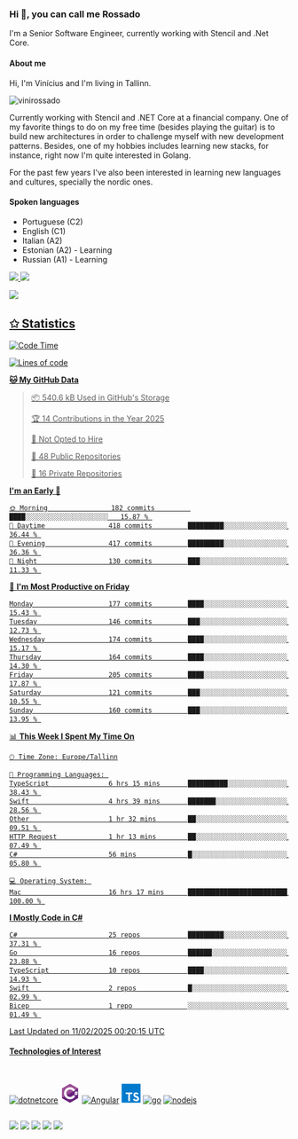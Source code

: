 ### Hi 👋, you can call me Rossado
I'm a Senior Software Engineer, currently working with Stencil and .Net Core.

#### About me
Hi, I'm Vinícius and I'm living in Tallinn.

<p align="left"> <img src="https://komarev.com/ghpvc/?username=vinirossado&label=Profile%20views&color=0e75b6&style=flat" alt="vinirossado" /> </p>

Currently working with Stencil and .NET Core at a financial company. One of my favorite things to do on my free time (besides playing the guitar) is to build new architectures in order to challenge myself with new development patterns. Besides, one of my hobbies includes learning new stacks, for instance, right now I'm quite interested in Golang.

For the past few years I've also been interested in learning new languages and cultures, specially the nordic ones.

#### Spoken languages
- Portuguese (C2)
- English (C1)
- Italian (A2)
- Estonian (A2) - Learning
- Russian (A1) - Learning

 <div>
  <a href="https://github.com/Vinirossado">
  <img height="180em" src="https://github-readme-stats.vercel.app/api?username=vinirossado&show_icons=true&theme=dracula&include_all_commits=true&count_private=true"/>
  <img height="180em" src="https://github-readme-stats.vercel.app/api/top-langs/?username=vinirossado&layout=compact&langs_count=7&theme=dracula"/>
</div>

![](http://estruyf-github.azurewebsites.net/api/VisitorHit?user=vinirossado&repo=vinirossado&countColorcountColor)

## ✩ Statistics
<!--START_SECTION:waka-->
![Code Time](http://img.shields.io/badge/Code%20Time-2%2C123%20hrs%2010%20mins-blue)

![Lines of code](https://img.shields.io/badge/From%20Hello%20World%20I%27ve%20Written-1.0%20million%20lines%20of%20code-blue)

**🐱 My GitHub Data** 

> 📦 540.6 kB Used in GitHub's Storage 
 > 
> 🏆 14 Contributions in the Year 2025
 > 
> 🚫 Not Opted to Hire
 > 
> 📜 48 Public Repositories 
 > 
> 🔑 16 Private Repositories 
 > 
**I'm an Early 🐤** 

```text
🌞 Morning                182 commits         ████░░░░░░░░░░░░░░░░░░░░░   15.87 % 
🌆 Daytime                418 commits         █████████░░░░░░░░░░░░░░░░   36.44 % 
🌃 Evening                417 commits         █████████░░░░░░░░░░░░░░░░   36.36 % 
🌙 Night                  130 commits         ███░░░░░░░░░░░░░░░░░░░░░░   11.33 % 
```
📅 **I'm Most Productive on Friday** 

```text
Monday                   177 commits         ████░░░░░░░░░░░░░░░░░░░░░   15.43 % 
Tuesday                  146 commits         ███░░░░░░░░░░░░░░░░░░░░░░   12.73 % 
Wednesday                174 commits         ████░░░░░░░░░░░░░░░░░░░░░   15.17 % 
Thursday                 164 commits         ████░░░░░░░░░░░░░░░░░░░░░   14.30 % 
Friday                   205 commits         ████░░░░░░░░░░░░░░░░░░░░░   17.87 % 
Saturday                 121 commits         ███░░░░░░░░░░░░░░░░░░░░░░   10.55 % 
Sunday                   160 commits         ███░░░░░░░░░░░░░░░░░░░░░░   13.95 % 
```


📊 **This Week I Spent My Time On** 

```text
🕑︎ Time Zone: Europe/Tallinn

💬 Programming Languages: 
TypeScript               6 hrs 15 mins       ██████████░░░░░░░░░░░░░░░   38.43 % 
Swift                    4 hrs 39 mins       ███████░░░░░░░░░░░░░░░░░░   28.56 % 
Other                    1 hr 32 mins        ██░░░░░░░░░░░░░░░░░░░░░░░   09.51 % 
HTTP Request             1 hr 13 mins        ██░░░░░░░░░░░░░░░░░░░░░░░   07.49 % 
C#                       56 mins             █░░░░░░░░░░░░░░░░░░░░░░░░   05.80 % 

💻 Operating System: 
Mac                      16 hrs 17 mins      █████████████████████████   100.00 % 
```

**I Mostly Code in C#** 

```text
C#                       25 repos            █████████░░░░░░░░░░░░░░░░   37.31 % 
Go                       16 repos            ██████░░░░░░░░░░░░░░░░░░░   23.88 % 
TypeScript               10 repos            ████░░░░░░░░░░░░░░░░░░░░░   14.93 % 
Swift                    2 repos             █░░░░░░░░░░░░░░░░░░░░░░░░   02.99 % 
Bicep                    1 repo              ░░░░░░░░░░░░░░░░░░░░░░░░░   01.49 % 
```




 Last Updated on 11/02/2025 00:20:15 UTC
<!--END_SECTION:waka-->




#### Technologies of Interest
<div style="display: inline_block"><br>

[<img src="https://cdn.jsdelivr.net/gh/devicons/devicon/icons/dotnetcore/dotnetcore-original.svg" height="35" alt="dotnetcore" />][csharp_link]
[<img src="https://raw.githubusercontent.com/devicons/devicon/master/icons/csharp/csharp-original.svg" height="35" alt="Csharp" />][csharp_link]
[<img src="https://user-images.githubusercontent.com/25344723/113509430-e438eb80-952b-11eb-9826-6c86e83473d8.png" height="35" alt="Angular" />][angular_link]
[<img src="https://raw.githubusercontent.com/devicons/devicon/master/icons/typescript/typescript-plain.svg" height="35" alt="Typescript" />][angular_link]
[<img src="https://cdn.jsdelivr.net/gh/devicons/devicon/icons/go/go-original.svg" height="35" alt="go" />][golang_link]
[<img src="https://user-images.githubusercontent.com/25344723/113509706-7f7e9080-952d-11eb-8b35-6a5bfd4cb0e2.png" height="35" alt="nodejs" />][nodejs_link]

</div>

  
  ##
 
<div> 
  <a href="https://instagram.com/vinirossado" target="_blank"><img src="https://img.shields.io/badge/-Instagram-%23E4405F?style=for-the-badge&logo=instagram&logoColor=white" target="_blank"></a>
 	<a href="https://www.twitch.tv/vrossado2" target="_blank"><img src="https://img.shields.io/badge/Twitch-9146FF?style=for-the-badge&logo=twitch&logoColor=white" target="_blank"></a>
  <a href = "mailto:vinirossado@gmail.com"><img src="https://img.shields.io/badge/-Gmail-%23333?style=for-the-badge&logo=gmail&logoColor=white" target="_blank"></a>
  <a href="https://www.linkedin.com/in/viniciusrossado/" target="_blank"><img src="https://img.shields.io/badge/-LinkedIn-%230077B5?style=for-the-badge&logo=linkedin&logoColor=white" target="_blank"></a> 
  <a href="https://vinirossado.github.io/" target="_blank"><img src="https://img.shields.io/badge/-Github-%230077B5?style=for-the-badge&logo=github&logoColor=white" target="_blank"></a> 
  
</div>

[angular_link]: https://github.com/vinirossado?tab=repositories&q=&type=&language=typescript
[golang_link]: https://github.com/vinirossado?tab=repositories&q=&type=&language=go
[nodejs_link]: https://github.com/vinirossado?tab=repositories&q=&type=&language=javascript
[csharp_link]: https://github.com/vinirossado?tab=repositories&q=&type=&language=c%23
